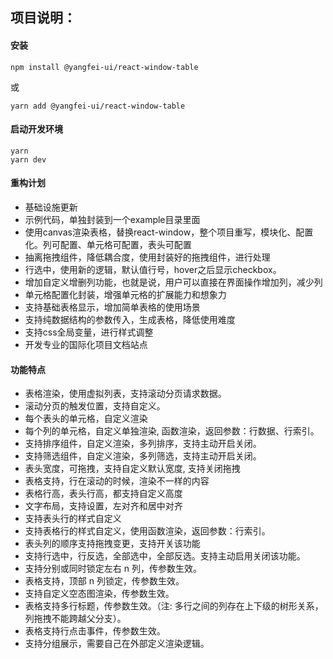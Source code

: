 ## 项目说明：

#### 安装

```shell
npm install @yangfei-ui/react-window-table
```

或

```shell
yarn add @yangfei-ui/react-window-table
```

#### 启动开发环境

```shell
yarn 
yarn dev
```

#### 重构计划

- 基础设施更新
- 示例代码，单独封装到一个example目录里面
- 使用canvas渲染表格，替换react-window，整个项目重写，模块化、配置化。列可配置、单元格可配置，表头可配置
- 抽离拖拽组件，降低耦合度，使用封装好的拖拽组件，进行处理
- 行选中，使用新的逻辑，默认值行号，hover之后显示checkbox。
- 增加自定义增删列功能，也就是说，用户可以直接在界面操作增加列，减少列
- 单元格配置化封装，增强单元格的扩展能力和想象力
- 支持基础表格显示，增加简单表格的使用场景
- 支持纯数据结构的参数传入，生成表格，降低使用难度
- 支持css全局变量，进行样式调整
- 开发专业的国际化项目文档站点

#### 功能特点

- 表格渲染，使用虚拟列表，支持滚动分页请求数据。
- 滚动分页的触发位置，支持自定义。
- 每个表头的单元格，自定义渲染
- 每个列的单元格，自定义单独渲染, 函数渲染，返回参数：行数据、行索引。
- 支持排序组件，自定义渲染，多列排序，支持主动开启关闭。
- 支持筛选组件，自定义渲染，多列筛选，支持主动开启关闭。
- 表头宽度，可拖拽，支持自定义默认宽度, 支持关闭拖拽
- 表格支持，行在滚动的时候，渲染不一样的内容
- 表格行高，表头行高，都支持自定义高度
- 文字布局，支持设置，左对齐和居中对齐
- 支持表头行的样式自定义
- 支持表格行的样式自定义，使用函数渲染，返回参数：行索引。
- 表头列的顺序支持拖拽变更，支持开关该功能
- 支持行选中，行反选，全部选中，全部反选。支持主动启用关闭该功能。
- 支持分别或同时锁定左右 n 列，传参数生效。
- 表格支持，顶部 n 列锁定，传参数生效。
- 支持自定义空态图渲染，传参数生效。
- 表格支持多行标题，传参数生效。（注: 多行之间的列存在上下级的树形关系，列拖拽不能跨越父分支）。
- 表格支持行点击事件，传参数生效。
- 支持分组展示，需要自己在外部定义渲染逻辑。
